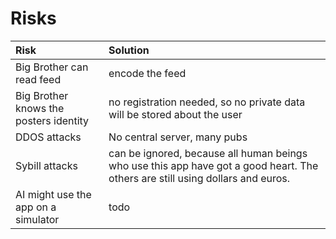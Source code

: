# Risks

| Risk | Solution |
| :-- | :-- |
| Big Brother can read feed | encode the feed |
| Big Brother knows the posters identity | no registration needed, so no private data will be stored about the user |
| DDOS attacks| No central server, many pubs|
| Sybill attacks | can be ignored, because all human beings who use this app have got a good heart. The others are still using dollars and euros.|
| AI might use the app on a simulator| todo|